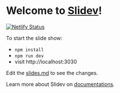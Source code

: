 # Welcome to [Slidev](https://github.com/slidevjs/slidev)!

[![Netlify Status](https://api.netlify.com/api/v1/badges/ccedef48-0c22-477a-8b61-4c693572c552/deploy-status)](https://app.netlify.com/sites/clever-dijkstra-9c58aa/deploys)

To start the slide show:

- `npm install`
- `npm run dev`
- visit http://localhost:3030

Edit the [slides.md](./slides.md) to see the changes.

Learn more about Slidev on [documentations](https://sli.dev/).
